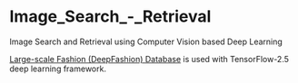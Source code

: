 # Image_Search_-_Retrieval
Image Search and Retrieval using Computer Vision based Deep Learning

[Large-scale Fashion (DeepFashion) Database](https://mmlab.ie.cuhk.edu.hk/projects/DeepFashion.html) is used with TensorFlow-2.5 deep learning framework.
